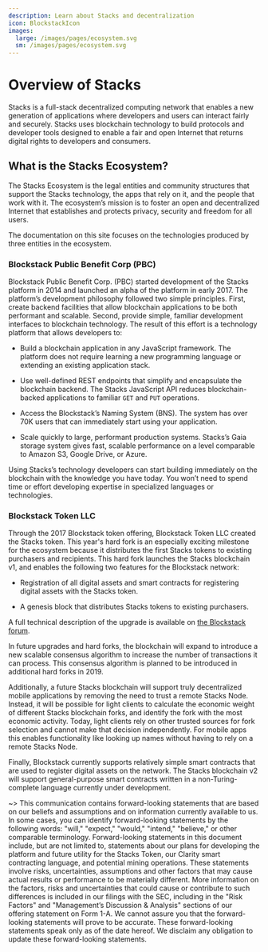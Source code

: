 ```yaml
---
description: Learn about Stacks and decentralization
icon: BlockstackIcon
images:
  large: /images/pages/ecosystem.svg
  sm: /images/pages/ecosystem.svg
---
```


# Overview of Stacks

Stacks is a full-stack decentralized computing network that enables a new generation of applications where developers and users can interact fairly and securely. Stacks uses blockchain technology to build protocols and developer tools designed to enable a fair and open Internet that returns digital rights to developers and consumers.

## What is the Stacks Ecosystem?

The Stacks Ecosystem is the legal entities and community structures that support the Stacks technology, the apps that rely on it, and the people that work with it. The ecosystem’s mission is to foster an open and decentralized Internet that establishes and protects privacy, security and freedom for all users.

The documentation on this site focuses on the technologies produced by three entities in the ecosystem.

### Blockstack Public Benefit Corp (PBC)

Blockstack Public Benefit Corp. (PBC) started development of the Stacks
platform in 2014 and launched an alpha of the platform in early 2017. The
platform’s development philosophy followed two simple principles. First, create
backend facilities that allow blockchain applications to be both performant and
scalable. Second, provide simple, familiar development interfaces to blockchain
technology. The result of this effort is a technology platform that allows
developers to:

- Build a blockchain application in any JavaScript framework. The platform does not require learning a new programming language or extending an existing application stack.

- Use well-defined REST endpoints that simplify and encapsulate the blockchain backend. The Stacks JavaScript API reduces blockchain-backed applications to familiar `GET` and `PUT` operations.

- Access the Blockstack’s Naming System (BNS). The system has over 70K users that can immediately start using your application.

- Scale quickly to large, performant production systems. Stacks’s Gaia storage system gives fast, scalable performance on a level comparable to Amazon S3, Google Drive, or Azure.

Using Stacks’s technology developers can start building immediately on the
blockchain with the knowledge you have today. You won’t need to spend time or
effort developing expertise in specialized languages or technologies.

### Blockstack Token LLC

Through the 2017 Blockstack token offering, Blockstack Token LLC created the
Stacks token. This year's hard fork is an especially exciting milestone for the ecosystem because it distributes the first Stacks tokens to existing purchasers and recipients. This hard fork launches the Stacks blockchain v1, and enables the following two features for the Blockstack network:

- Registration of all digital assets and smart contracts for registering digital assets with the Stacks token.

- A genesis block that distributes Stacks tokens to existing purchasers.

A full technical description of the upgrade is available on [the Blockstack forum](https://forum.blockstack.org/t/blockstack-annual-hard-fork-2018/6518).

In future upgrades and hard forks, the blockchain will expand to introduce a new
scalable consensus algorithm to increase the number of transactions it can
process. This consensus algorithm is planned to be introduced in additional
hard forks in 2019.

Additionally, a future Stacks blockchain will support truly decentralized mobile
applications by removing the need to trust a remote Stacks Node.
Instead, it will be possible for light clients to calculate the economic weight
of different Stacks blockchain forks, and identify the fork with the most
economic activity. Today, light clients rely on other trusted sources for fork
selection and cannot make that decision independently. For mobile apps this
enables functionality like looking up names without having to rely on a remote
Stacks Node.

Finally, Blockstack currently supports relatively simple smart contracts that
are used to register digital assets on the network. The Stacks blockchain v2
will support general-purpose smart contracts written in a non-Turing-complete
language currently under development.

~> This communication contains forward-looking statements that are based on our beliefs and assumptions and on information currently available to us. In some cases, you can identify forward-looking statements by the following words: "will," "expect," "would," "intend," "believe," or other comparable terminology. Forward-looking statements in this document include, but are not limited to, statements about our plans for developing the platform and future utility for the Stacks Token, our Clarity smart contracting language, and potential mining operations. These statements involve risks, uncertainties, assumptions and other factors that may cause actual results or performance to be materially different. More information on the factors, risks and uncertainties that could cause or contribute to such differences is included in our filings with the SEC, including in the "Risk Factors" and "Management’s Discussion & Analysis" sections of our offering statement on Form 1-A. We cannot assure you that the forward-looking statements will prove to be accurate. These forward-looking statements speak only as of the date hereof. We disclaim any obligation to update these forward-looking statements.
